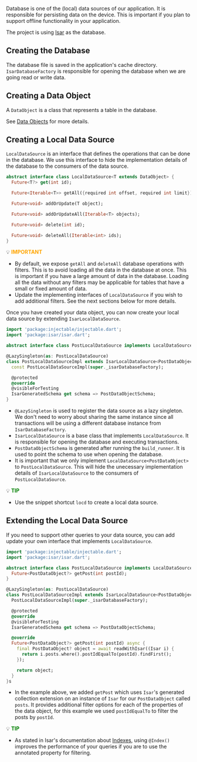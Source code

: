 Database is one of the (local) data sources of our application. It is responsible for persisting data on the device. This is important if you plan to support offline functionality in your application.

The project is using [Isar](https://isar.dev/) as the database.

## Creating the Database

The database file is saved in the application's cache directory. `IsarDatabaseFactory` is responsible for opening the database when we are going read or write data.

## Creating a Data Object
A `DataObject` is a class that represents a table in the database.

See [Data Objects](data-objects) for more details.

## Creating a Local Data Source

`LocalDataSource` is an interface that defines the operations that can be done in the database. We use this interface to hide the implementation details of the database to the consumers of the data source.

```dart
abstract interface class LocalDataSource<T extends DataObject> {
  Future<T?> get(int id);

  Future<Iterable<T>> getAll({required int offset, required int limit});

  Future<void> addOrUpdate(T object);

  Future<void> addOrUpdateAll(Iterable<T> objects);

  Future<void> delete(int id);

  Future<void> deleteAll(Iterable<int> ids);
}
```

:bulb: **<span style="color: orange">IMPORTANT</span>**

- By default, we expose `getAll` and `deleteAll` database operations with filters. This is to avoid loading all the data in the database at once. This is important if you have a large amount of data in the database. Loading all the data without any filters may be applicable for tables that have a small or fixed  amount of data.
- Update the implementing interfaces of `LocalDataSource` if you wish to add additional filters. See the next sections below for more details.

Once you have created your data object, you can now create your local data source by extending `IsarLocalDataSource`.

```dart
import 'package:injectable/injectable.dart';
import 'package:isar/isar.dart';

abstract interface class PostLocalDataSource implements LocalDataSource<PostDataObject> {}

@LazySingleton(as: PostLocalDataSource)
class PostLocalDataSourceImpl extends IsarLocalDataSource<PostDataObject> implements PostLocalDataSource {
  const PostLocalDataSourceImpl(super._isarDatabaseFactory);

  @protected
  @override
  @visibleForTesting
  IsarGeneratedSchema get schema => PostDataObjectSchema;
}
```

- `@LazySingleton` is used to register the data source as a lazy singleton. We don't need to worry about sharing the same instance since all transactions will be using a different database instance from `IsarDatabaseFactory`.
- `IsarLocalDataSource` is a base class that implements `LocalDataSource`. It is responsible for opening the database and executing transactions.
- `PostDataObjectSchema` is generated after running the `build_runner`. It is used to point the schema to use when opening the database.
- It is important that we only implement `LocalDataSource<PostDataObject>` to `PostLocalDataSource`. This will hide the unecessary implementation details of `IsarLocalDataSource` to the consumers of `PostLocalDataSource`.

:bulb: **<span style="color: green">TIP</span>**

- Use the snippet shortcut `locd` to create a local data source.

## Extending the Local Data Source

If you need to support other queries to your data source, you can add update your own interface that implements `LocalDataSource`.

```dart
import 'package:injectable/injectable.dart';
import 'package:isar/isar.dart';

abstract interface class PostLocalDataSource implements LocalDataSource<PostDataObject> {
  Future<PostDataObject?> getPost(int postId);
}

@LazySingleton(as: PostLocalDataSource)
class PostLocalDataSourceImpl extends IsarLocalDataSource<PostDataObject> implements PostLocalDataSource {
  PostLocalDataSourceImpl(super._isarDatabaseFactory);

  @protected
  @override
  @visibleForTesting
  IsarGeneratedSchema get schema => PostDataObjectSchema;

  @override
  Future<PostDataObject?> getPost(int postId) async {
    final PostDataObject? object = await readWithIsar((Isar i) {
      return i.posts.where().postIdEqualTo(postId).findFirst();
    });

    return object;
  }
}s
```

- In the example above, we added `getPost` which uses `Isar`'s generated collection extension on an instance of `Isar` for our `PostDataObject` called `posts`. It provides additional filter options for each of the properties of the data object, for this example we used `postIdEqualTo` to filter the posts by `postId`.


:bulb: **<span style="color: green">TIP</span>**

- As stated in Isar's documentation about [Indexes](https://isar.dev/indexes.html#what-are-indexes), using `@Index()` improves the performance of your queries if you are to use the annotated property for filtering.